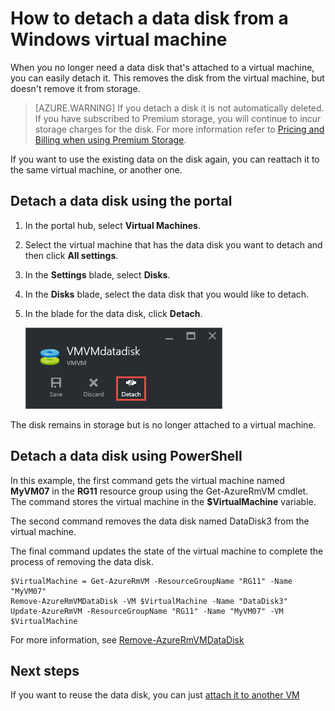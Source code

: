 <properties
    pageTitle="Detach a data disk from a Windows VM | Azure"
    description="Learn to detach a data disk from a virtual machine in Azure using the Resource Manager deployment model."
    services="virtual-machines-windows"
    documentationcenter=""
    author="cynthn"
    manager="timlt"
    editor=""
    tags="azure-service-management" />
<tags
    ms.assetid="13180343-ac49-4a3a-85d8-0ead95e2028c"
    ms.service="virtual-machines-windows"
    ms.workload="infrastructure-services"
    ms.tgt_pltfrm="vm-windows"
    ms.devlang="na"
    ms.topic="article"
    ms.date="09/27/2016"
    wacn.date=""
    ms.author="cynthn" />

# How to detach a data disk from a Windows virtual machine
When you no longer need a data disk that's attached to a virtual machine, you can easily detach it. This removes the disk from the virtual machine, but doesn't remove it from storage. 

> [AZURE.WARNING]
> If you detach a disk it is not automatically deleted. If you have subscribed to Premium storage, you will continue to incur storage charges for the disk. For more information refer to [Pricing and Billing when using Premium Storage](/documentation/articles/storage-premium-storage/#pricing-and-billing). 
> 
> 

If you want to use the existing data on the disk again, you can reattach it to the same virtual machine, or another one.  

## Detach a data disk using the portal
1. In the portal hub, select **Virtual Machines**.
2. Select the virtual machine that has the data disk you want to detach and then click **All settings**.
3. In the **Settings** blade, select **Disks**.
4. In the **Disks** blade, select the data disk that you would like to detach.
5. In the blade for the data disk, click **Detach**.

    ![Screenshot showing the Detach button.](./media/virtual-machines-windows-detach-disk/detach-disk.png)

The disk remains in storage but is no longer attached to a virtual machine.

## Detach a data disk using PowerShell
In this example, the first command gets the virtual machine named **MyVM07** in the **RG11** resource group using the Get-AzureRmVM cmdlet. The command stores the virtual machine in the **$VirtualMachine** variable. 

The second command removes the data disk named DataDisk3 from the virtual machine. 

The final command updates the state of the virtual machine to complete the process of removing the data disk.

    $VirtualMachine = Get-AzureRmVM -ResourceGroupName "RG11" -Name "MyVM07" 
    Remove-AzureRmVMDataDisk -VM $VirtualMachine -Name "DataDisk3"
    Update-AzureRmVM -ResourceGroupName "RG11" -Name "MyVM07" -VM $VirtualMachine

For more information, see [Remove-AzureRmVMDataDisk](https://msdn.microsoft.com/zh-cn/library/mt603614.aspx)

## Next steps
If you want to reuse the data disk, you can just [attach it to another VM](/documentation/articles/virtual-machines-windows-attach-disk-portal/)